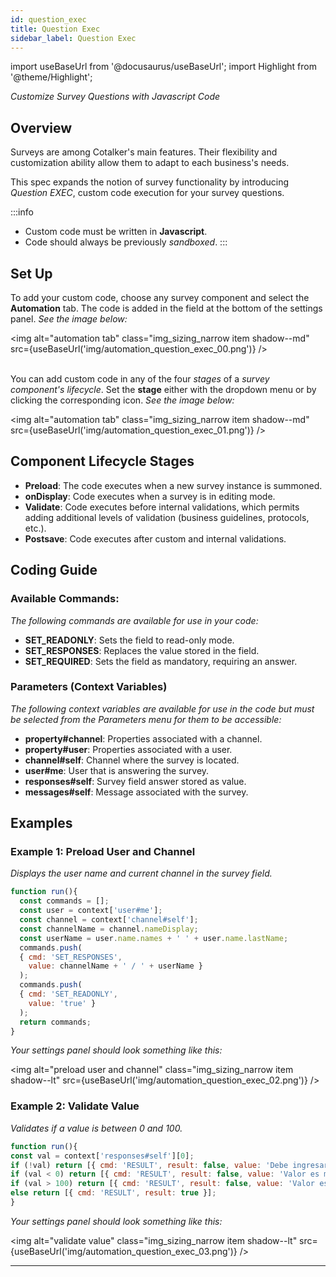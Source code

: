 ```yaml
---
id: question_exec
title: Question Exec
sidebar_label: Question Exec
---
```

import useBaseUrl from '@docusaurus/useBaseUrl'; 
import Highlight from '@theme/Highlight';

<span class="hero__subtitle">

_Customize Survey Questions with Javascript Code_

</span>

## Overview
Surveys are among Cotalker's main features. Their flexibility and customization ability allow them to adapt to each business's needs.

This spec expands the notion of survey functionality by introducing _Question EXEC_, custom code execution for your survey questions.

:::info
- Custom code must be written in **Javascript**.
- Code should always be previously _sandboxed_.
:::

## Set Up

To add your custom code, choose any survey component and select the **Automation** tab. The code is added in the field at the bottom of the settings panel.
_See the image below:_

<img alt="automation tab" class="img_sizing_narrow item shadow--md" src={useBaseUrl('img/automation_question_exec_00.png')} />
<br/>
<br/>

You can add custom code in any of the four _stages_ of a _survey component's lifecycle_. Set the **stage** either with the dropdown menu or by clicking the corresponding icon. 
_See the image below:_

<img alt="automation tab" class="img_sizing_narrow item shadow--md" src={useBaseUrl('img/automation_question_exec_01.png')} />
<br/>

## Component Lifecycle Stages
- **Preload**: The code executes when a new survey instance is summoned.
- **onDisplay**: Code executes when a survey is in editing mode.
- **Validate**: Code executes before internal validations, which permits adding additional levels of validation (business guidelines, protocols, etc.).
- **Postsave**: Code executes after custom and internal validations.

## Coding Guide
### Available Commands:
_The following commands are available for use in your code:_
- **SET_READONLY**: Sets the field to read-only mode.
- **SET_RESPONSES**: Replaces the value stored in the field.
- **SET_REQUIRED**: Sets the field as mandatory, requiring an answer.

### Parameters (Context Variables)
_The following context variables are available for use in the code but must be selected from the Parameters menu for them to be accessible:_

- **property#channel**: Properties associated with a channel.
- **property#user**: Properties associated with a user.
- **channel#self**: Channel where the survey is located.
- **user#me**: User that is answering the survey.
- **responses#self**: Survey field answer stored as value.
- **messages#self**: Message associated with the survey.

## Examples

### Example 1: Preload User and Channel
_Displays the user name and current channel in the survey field._

```javascript
function run(){
  const commands = [];
  const user = context['user#me'];
  const channel = context['channel#self'];
  const channelName = channel.nameDisplay;
  const userName = user.name.names + ' ' + user.name.lastName;
  commands.push(
  { cmd: 'SET_RESPONSES', 
    value: channelName + ' / ' + userName }
  );
  commands.push(
  { cmd: 'SET_READONLY',
    value: 'true' }
  );
  return commands;
}
```
_Your settings panel should look something like this:_

<img alt="preload user and channel" class="img_sizing_narrow item shadow--lt" src={useBaseUrl('img/automation_question_exec_02.png')} />
<br/>


### Example 2: Validate Value
_Validates if a value is between 0 and 100._

```javascript
function run(){
const val = context['responses#self'][0];
if (!val) return [{ cmd: 'RESULT', result: false, value: 'Debe ingresar al menos un valor.' }];
if (val < 0) return [{ cmd: 'RESULT', result: false, value: 'Valor es menor al mínimo permitido (0).' }];
if (val > 100) return [{ cmd: 'RESULT', result: false, value: 'Valor es mayor al máximo permitido (100).' }];
else return [{ cmd: 'RESULT', result: true }];
}
```

_Your settings panel should look something like this:_

<img alt="validate value" class="img_sizing_narrow item shadow--lt" src={useBaseUrl('img/automation_question_exec_03.png')} />
<br/>

-------